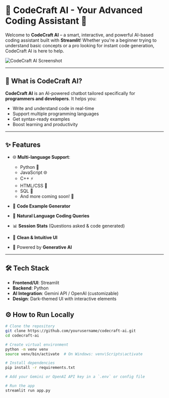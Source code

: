# 🚀 CodeCraft AI - Your Advanced Coding Assistant 🤖

Welcome to **CodeCraft AI** – a smart, interactive, and powerful AI-based coding assistant built with **Streamlit**! Whether you're a beginner trying to understand basic concepts or a pro looking for instant code generation, CodeCraft AI is here to help.

![CodeCraft AI Screenshot](https://ibb.co/n8nN5Q8w)

---

## 🧠 What is CodeCraft AI?

**CodeCraft AI** is an AI-powered chatbot tailored specifically for **programmers and developers**. It helps you:
- Write and understand code in real-time
- Support multiple programming languages
- Get syntax-ready examples
- Boost learning and productivity

---

## ✨ Features

- 🌐 **Multi-language Support**:
  - Python 🐍
  - JavaScript 🌐
  - C++ ⚡
  - HTML/CSS 🎨
  - SQL 💾
  - And more coming soon! 🚀

- 🧩 **Code Example Generator**
- 💬 **Natural Language Coding Queries**
- 📊 **Session Stats** (Questions asked & code generated)
- 🎨 **Clean & Intuitive UI**
- 🧠 Powered by **Generative AI**

---

## 🛠️ Tech Stack

- **Frontend/UI**: Streamlit
- **Backend**: Python
- **AI Integration**: Gemini API / OpenAI (customizable)
- **Design**: Dark-themed UI with interactive elements



## ⚙️ How to Run Locally

```bash
# Clone the repository
git clone https://github.com/yourusername/codecraft-ai.git
cd codecraft-ai

# Create virtual environment
python -m venv venv
source venv/bin/activate  # On Windows: venv\Scripts\activate

# Install dependencies
pip install -r requirements.txt

# Add your Gemini or OpenAI API key in a `.env` or config file

# Run the app
streamlit run app.py
